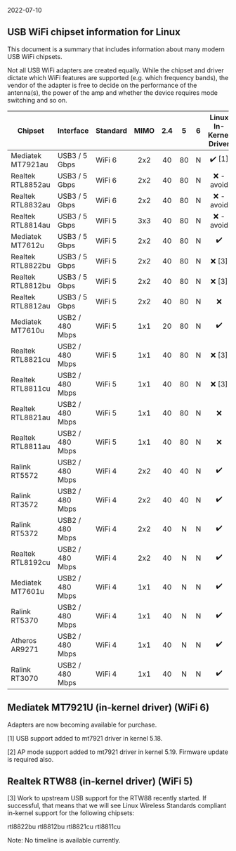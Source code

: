 2022-07-10

## USB WiFi chipset information for Linux

This document is a summary that includes information about many modern USB WiFi chipsets.

Not all USB WiFi adapters are created equally.  While the chipset and driver
dictate which WiFi features are supported (e.g. which frequency bands), the
vendor of the adapter is free to decide on the performance of the antenna(s),
the power of the amp and whether the device requires mode switching and so on.

Chipset           | Interface       | Standard   | MIMO | 2.4 | 5   | 6   | Linux<br>In-Kernel<br>Driver | AP Mode          | Monitor Mode     |
------------------|-----------------|------------|:----:|:---:|:---:|:---:|:----------------------------:|:----------------:|:----------------:|
Mediatek MT7921au | USB3 / 5 Gbps   | WiFi 6     | 2x2  |  40 |  80 |  N  |:heavy_check_mark: [1]        |:heavy_check_mark: [2]|:heavy_check_mark:|
Realtek RTL8852au | USB3 / 5 Gbps   | WiFi 6     | 2x2  |  40 |  80 |  N  |:x: - avoid                   | bad driver       | bad driver       |
Realtek RTL8832au | USB3 / 5 Gbps   | WiFi 6     | 2x2  |  40 |  80 |  N  |:x: - avoid                   | bad driver       | bad driver       |
Realtek RTL8814au | USB3 / 5 Gbps   | WiFi 5     | 3x3  |  40 |  80 |  N  |:x: - avoid                   | old driver       | old driver       |
Mediatek MT7612u  | USB3 / 5 Gbps   | WiFi 5     | 2x2  |  40 |  80 |  N  |:heavy_check_mark:            |:heavy_check_mark:|:heavy_check_mark:|
Realtek RTL8822bu | USB3 / 5 Gbps   | WiFi 5     | 2x2  |  40 |  80 |  N  |:x: [3]                       |:heavy_check_mark:|:heavy_check_mark:|
Realtek RTL8812bu | USB3 / 5 Gbps   | WiFi 5     | 2x2  |  40 |  80 |  N  |:x: [3]                       |:heavy_check_mark:|:heavy_check_mark:|
Realtek RTL8812au | USB3 / 5 Gbps   | WiFi 5     | 2x2  |  40 |  80 |  N  |:x:                           |:heavy_check_mark:|:heavy_check_mark:|
Mediatek MT7610u  | USB2 / 480 Mbps | WiFi 5     | 1x1  |  20 |  80 |  N  |:heavy_check_mark:            |:heavy_check_mark:|:heavy_check_mark:|
Realtek RTL8821cu | USB2 / 480 Mbps | WiFi 5     | 1x1  |  40 |  80 |  N  |:x: [3]                       |:heavy_check_mark:|:heavy_check_mark:|
Realtek RTL8811cu | USB2 / 480 Mbps | WiFi 5     | 1x1  |  40 |  80 |  N  |:x: [3]                       |:heavy_check_mark:|:heavy_check_mark:|
Realtek RTL8821au | USB2 / 480 Mbps | WiFi 5     | 1x1  |  40 |  80 |  N  |:x:                           |:heavy_check_mark:|:heavy_check_mark:|
Realtek RTL8811au | USB2 / 480 Mbps | WiFi 5     | 1x1  |  40 |  80 |  N  |:x:                           |:heavy_check_mark:|:heavy_check_mark:|
Ralink RT5572     | USB2 / 480 Mbps | WiFi 4     | 2x2  |  40 |  40 |  N  |:heavy_check_mark:            |:heavy_check_mark:|:heavy_check_mark:|
Ralink RT3572     | USB2 / 480 Mbps | WiFi 4     | 2x2  |  40 |  40 |  N  |:heavy_check_mark:            |:heavy_check_mark:|:heavy_check_mark:|
Ralink RT5372     | USB2 / 480 Mbps | WiFi 4     | 2x2  |  40 |  N  |  N  |:heavy_check_mark:            |:heavy_check_mark:|:heavy_check_mark:|
Realtek RTL8192cu | USB2 / 480 Mbps | WiFi 4     | 2x2  |  40 |  N  |  N  |:heavy_check_mark:            |:heavy_check_mark:|:heavy_check_mark:|
Mediatek MT7601u  | USB2 / 480 Mbps | WiFi 4     | 1x1  |  40 |  N  |  N  |:heavy_check_mark:            |:x:               | limited          |
Ralink RT5370     | USB2 / 480 Mbps | WiFi 4     | 1x1  |  40 |  N  |  N  |:heavy_check_mark:            |:heavy_check_mark:|:heavy_check_mark:|
Atheros AR9271    | USB2 / 480 Mbps | WiFi 4     | 1x1  |  40 |  N  |  N  |:heavy_check_mark:            |:heavy_check_mark:|:heavy_check_mark:|
Ralink RT3070     | USB2 / 480 Mbps | WiFi 4     | 1x1  |  40 |  N  |  N  |:heavy_check_mark:            |:heavy_check_mark:|:heavy_check_mark:|

## Mediatek MT7921U (in-kernel driver) (WiFi 6)

Adapters are now becoming available for purchase.

[1] USB support added to mt7921 driver in kernel 5.18.

[2] AP mode support added to mt7921 driver in kernel 5.19. Firmware update is required also.

## Realtek RTW88 (in-kernel driver) (WiFi 5)

[3] Work to upstream USB support for the RTW88 recently started. If successful, that means that we will see Linux Wireless Standards compliant in-kernel support for the following chipsets:

rtl8822bu
rtl8812bu
rtl8821cu
rtl8811cu

Note: No timeline is available currently.

